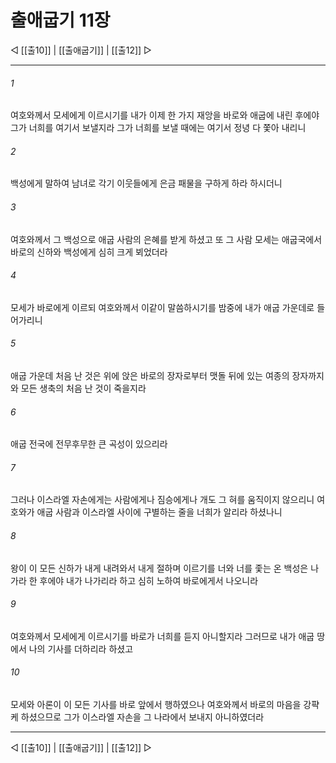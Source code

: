 # 출애굽기 11장

◁ [[출10]] | [[출애굽기]] | [[출12]] ▷
***

###### 1
여호와께서 모세에게 이르시기를 내가 이제 한 가지 재앙을 바로와 애굽에 내린 후에야 그가 너희를 여기서 보낼지라 그가 너희를 보낼 때에는 여기서 정녕 다 쫓아 내리니

###### 2
백성에게 말하여 남녀로 각기 이웃들에게 은금 패물을 구하게 하라 하시더니

###### 3
여호와께서 그 백성으로 애굽 사람의 은혜를 받게 하셨고 또 그 사람 모세는 애굽국에서 바로의 신하와 백성에게 심히 크게 뵈었더라

###### 4
모세가 바로에게 이르되 여호와께서 이같이 말씀하시기를 밤중에 내가 애굽 가운데로 들어가리니

###### 5
애굽 가운데 처음 난 것은 위에 앉은 바로의 장자로부터 맷돌 뒤에 있는 여종의 장자까지와 모든 생축의 처음 난 것이 죽을지라

###### 6
애굽 전국에 전무후무한 큰 곡성이 있으리라

###### 7
그러나 이스라엘 자손에게는 사람에게나 짐승에게나 개도 그 혀를 움직이지 않으리니 여호와가 애굽 사람과 이스라엘 사이에 구별하는 줄을 너희가 알리라 하셨나니

###### 8
왕이 이 모든 신하가 내게 내려와서 내게 절하며 이르기를 너와 너를 좇는 온 백성은 나가라 한 후에야 내가 나가리라 하고 심히 노하여 바로에게서 나오니라

###### 9
여호와께서 모세에게 이르시기를 바로가 너희를 듣지 아니할지라 그러므로 내가 애굽 땅에서 나의 기사를 더하리라 하셨고

###### 10
모세와 아론이 이 모든 기사를 바로 앞에서 행하였으나 여호와께서 바로의 마음을 강퍅케 하셨으므로 그가 이스라엘 자손을 그 나라에서 보내지 아니하였더라

***
◁ [[출10]] | [[출애굽기]] | [[출12]] ▷